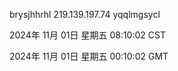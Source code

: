 brysjhhrhl 219.139.197.74 yqqlmgsycl

2024年 11月 01日 星期五 08:10:02 CST

2024年 11月 01日 星期五 00:10:02 GMT
